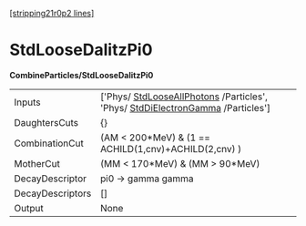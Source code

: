 [[stripping21r0p2 lines]](./stripping21r0p2-index)

# StdLooseDalitzPi0

**CombineParticles/StdLooseDalitzPi0**

|                  |                                                                                                                                                                  |
|------------------|------------------------------------------------------------------------------------------------------------------------------------------------------------------|
| Inputs           | ['Phys/ [StdLooseAllPhotons](./stripping21r0p2-stdlooseallphotons) /Particles', 'Phys/ [StdDiElectronGamma](./stripping21r0p2-stddielectrongamma) /Particles'] |
| DaughtersCuts    | {}                                                                                                                                                               |
| CombinationCut   | (AM \< 200\*MeV) & (1 == ACHILD(1,cnv)+ACHILD(2,cnv) )                                                                                                           |
| MotherCut        | (MM \< 170\*MeV) & (MM \> 90\*MeV)                                                                                                                               |
| DecayDescriptor  | pi0 -\> gamma gamma                                                                                                                                              |
| DecayDescriptors | []                                                                                                                                                             |
| Output           | None                                                                                                                                                             |
